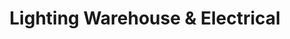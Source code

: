 ---
title: "Lighting Warehouse & Electrical"
url: /edinburgh/lighting-warehouse-and-electrical/
shop: lamps
---